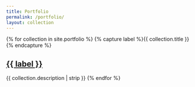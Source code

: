 ```yaml
---
title: Portfolio
permalink: /portfolio/
layout: collection
---
```


<div>
{% for collection in site.portfolio %}
    {% capture label %}{{ collection.title }}{% endcapture %}
    <h2 id="{{ label | slugify }}" class="archive__subtitle"><a href="{{ label | slugify }}">{{ label }}</a></h2>
    {{ collection.description | strip }}
{% endfor %}
</div>

